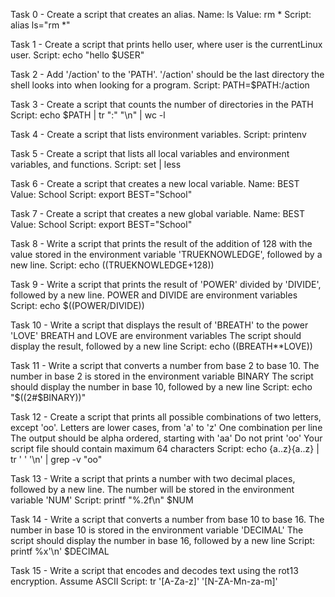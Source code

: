 Task 0 - Create a script that creates an alias.
Name: ls
Value: rm *
Script: alias ls="rm *"

Task 1 - Create a script that prints hello user, where user is the currentLinux user.
Script: echo "hello $USER"

Task 2 - Add '/action' to the 'PATH'. '/action' should be the last directory the shell looks into when looking for a program.
Script: PATH=$PATH:/action

Task 3 - Create a script that counts the number of directories in the PATH
Script: echo $PATH | tr ":" "\n" | wc -l

Task 4 - Create a script that lists environment variables.
Script: printenv

Task 5 - Create a script that lists all local variables and environment variables, and functions.
Script: set | less

Task 6 - Create a script that creates a new local variable.
Name: BEST
Value: School
Script: export BEST="School"

Task 7 - Create a script that creates a new global variable.
Name: BEST
Value: School
Script: export BEST="School"

Task 8 - Write a script that prints the result of the addition of 128 with the value stored in the environment variable 'TRUEKNOWLEDGE', followed by a new line.
Script: echo $(($TRUEKNOWLEDGE+128))

Task 9 - Write a script that prints the result of 'POWER' divided by 'DIVIDE', followed by a new line.
POWER and DIVIDE are environment variables
Script: echo $((POWER/DIVIDE))

Task 10 - Write a script that displays the result of 'BREATH' to the power 'LOVE'
BREATH and LOVE are environment variables
The script should display the result, followed by a new line
Script: echo $(($BREATH**LOVE))

Task 11 - Write a script that converts a number from base 2 to base 10.
The number in base 2 is stored in the environment variable BINARY
The script should display the number in base 10, followed by a new line
Script: echo "$((2#$BINARY))"

Task 12 - Create a script that prints all possible combinations of two letters, except 'oo'.
Letters are lower cases, from 'a' to 'z'
One combination per line
The output should be alpha ordered, starting with 'aa'
Do not print 'oo'
Your script file should contain maximum 64 characters
Script: echo {a..z}{a..z} | tr ' ' '\n' | grep -v "oo"

Task 13 - Write a script that prints a number with two decimal places, followed by a new line.
The number will be stored in the environment variable 'NUM'
Script: printf "%.2f\n" $NUM

Task 14 - Write a script that converts a number from base 10 to base 16.
The number in base 10 is stored in the environment variable 'DECIMAL'
The script should display the number in base 16, followed by a new line
Script: printf %x'\n' $DECIMAL

Task 15 - Write a script that encodes and decodes text using the rot13 encryption. Assume ASCII
Script: tr '[A-Za-z]' '[N-ZA-Mn-za-m]'
